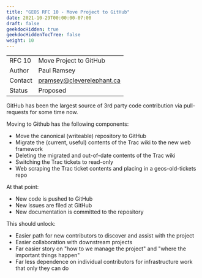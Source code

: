```yaml
---
title: "GEOS RFC 10 - Move Project to GitHub"
date: 2021-10-29T00:00:00-07:00
draft: false
geekdocHidden: true
geekdocHiddenTocTree: false
weight: 10
---
```


|         |                                 |
| :------ | ------------------------------- |
| RFC 10  | Move Project to GitHub          |
| Author  | Paul Ramsey                     |
| Contact | pramsey@cleverelephant.ca       |
| Status  | Proposed                        |

GitHub has been the largest source of 3rd party code contribution via pull-requests for some time now.

Moving to Github has the following components:

* Move the canonical (writeable) repository to GitHub
* Migrate the (current, useful) contents of the Trac wiki to the new web framework
* Deleting the migrated and out-of-date contents of the Trac wiki
* Switching the Trac tickets to read-only
* Web scraping the Trac ticket contents and placing in a geos-old-tickets repo

At that point:

* New code is pushed to GitHub
* New issues are filed at GitHub
* New documentation is committed to the repository

This should unlock:

* Easier path for new contributors to discover and assist with the project
* Easier collaboration with downstream projects
* Far easier story on "how to we manage the project" and "where the important things happen"
* Far less dependence on individual contributors for infrastructure work that only they can do


